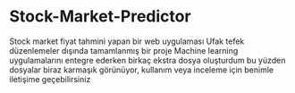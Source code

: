 # Stock-Market-Predictor
Stock market fiyat tahmini yapan bir web uygulaması
Ufak tefek düzenlemeler dışında tamamlanmış bir proje
Machine learning uygulamalarını entegre ederken birkaç ekstra dosya oluşturdum bu yüzden
dosyalar biraz karmaşık görünüyor, kullanım veya inceleme için benimle iletişime geçebilirsiniz
